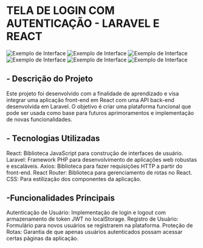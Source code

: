  # TELA DE LOGIN COM AUTENTICAÇÃO - LARAVEL E REACT

 ![Exemplo de Interface](assets/imgProject/img1.jpeg)
 ![Exemplo de Interface](assets/imgProject/img2.jpeg)
 ![Exemplo de Interface](assets/imgProject/img3.jpeg)
 ![Exemplo de Interface](assets/imgProject/img4.jpeg)
 ![Exemplo de Interface](assets/imgProject/img5.jpeg)
 ![Exemplo de Interface](assets/imgProject/img6.jpeg)

## - Descrição do Projeto
  
Este projeto foi desenvolvido com a finalidade de aprendizado e visa integrar uma aplicação front-end em React com uma API back-end desenvolvida em Laravel. O objetivo é criar uma plataforma funcional que pode ser usada como base para futuros aprimoramentos e implementação de novas funcionalidades.

## - Tecnologias Utilizadas
  
React: Biblioteca JavaScript para construção de interfaces de usuário.
Laravel: Framework PHP para desenvolvimento de aplicações web robustas e escaláveis.
Axios: Biblioteca para fazer requisições HTTP a partir do front-end.
React Router: Biblioteca para gerenciamento de rotas no React.
CSS: Para estilização dos componentes da aplicação.

## -Funcionalidades Principais

Autenticação de Usuário: Implementação de login e logout com armazenamento de token JWT no localStorage.
Registro de Usuário: Formulário para novos usuários se registrarem na plataforma.
Proteção de Rotas: Garantia de que apenas usuários autenticados possam acessar certas páginas da aplicação.
